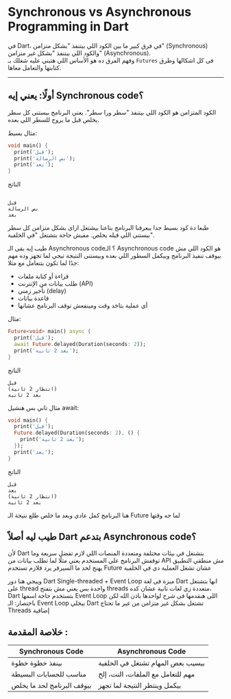 # Synchronous vs Asynchronous Programming in Dart

في Dart، في فرق كبير ما بين 
الكود اللي بيتنفذ "بشكل متزامن" (Synchronous) والكود اللي بيتنفذ "بشكل غير متزامن" (Asynchronous).  
وفهم الفرق ده هو الأساس اللي هتبني عليه شغلك بـ `Futures` فى كل اشكالها وطرق كتابتها والتعامل معاها.

---

##  أولًا: يعني إيه Synchronous code؟

الكود المتزامن هو الكود اللي بيتنفذ "سطر ورا سطر". يعني البرنامج بيستنى كل سطر يخلص قبل ما يروح للسطر اللي بعده.

مثال بسيط:

```dart
void main() {
  print('قبل');
  print('نص الرسالة');
  print('بعد');
}
```
الناتج
```markfile

قبل
نص الرسالة
بعد
```

طبعا دة كود بسيط جدا بيعرفنا البرنامج بتاعنا بيشتغل ازاى بشكل متزامن 
كل سطر بيستنى اللي قبله يخلص. مفيش حاجة بتشتغل "في الخلفية".

 طيب إيه بقى الـ Asynchronous code؟
الـ Asynchronous code هو الكود اللي مش بيوقف تنفيذ البرنامج وبيكمل السطور اللي بعده وبيستنى النتيجة تيجي لما تجهز
وده مهم جدًا لما تكون بتتعامل مع مثلا:

- قراءة أو كتابة ملفات
- طلب بيانات من الإنترنت (API)
- تأخير زمني (delay)
- قاعدة بيانات
- أي عملية بتاخد وقت ومينفعش توقف البرنامج عشانها

مثال:
```dart
Future<void> main() async {
  print('قبل');
  await Future.delayed(Duration(seconds: 2));
  print('بعد 2 ثانية');
}
```
الناتج
```markfile
قبل
(انتظار 2 ثانية)
بعد 2 ثانية
```
مثال تاني بس هنشيل await:
```dart
void main() {
  print('قبل');
  Future.delayed(Duration(seconds: 2), () {
    print('بعد 2 ثانية');
  });
  print('بعد');
}
```
الناتج
```markfile
قبل
بعد
(انتظار 2 ثانية)
بعد 2 ثانية
```
هنا البرنامج كمل عادي وبعد ما خلص طلع نتيجة الـ Future لما جه وقتها

 ## طيب ليه أصلاً Dart بتدعم Asynchronous code؟
لأن Dart بتشتغل في بيئات مختلفة ومتعددة المنصات اللي لازم تفضل سريعة وما توقفش البرنامج علي المستخدم
يعني مثلًا لما تطلب بيانات من API مش منطقي التطبيق يهنج لحد ما السيرفر يرد فلازم تستخدم Future عشان تشغل العملية دي في الخلفية

وييجي هنا دور Dart Single-threaded + Event Loop 
ميزة فى لغة Dart انها بتشتغل على thread واحدة بس يعني مش بتفتح threads متعددة زي لغات تانية
عشان كده، Dart بتستخدم حاجة اسمها Event Loop اللى هنقدمها فى شرح لواحدها باذن الله
لكن باختصار: الـ Event Loop بيخلي Dart تشتغل بشكل غير متزامن من غير ما تحتاج Threads إضافية

## خلاصة المقدمة :

  | Synchronous Code           | Asynchronous Code                 |
| -------------------------- | --------------------------------- |
| بينفذ خطوة خطوة            | بيسيب بعض المهام تشتغل في الخلفية |
| مناسب للحسابات البسيطة     | مهم للتعامل مع الملفات، النت، إلخ |
| بيوقف البرنامج لحد ما يخلص | بيكمل وينتظر النتيجة لما تجهز     |

